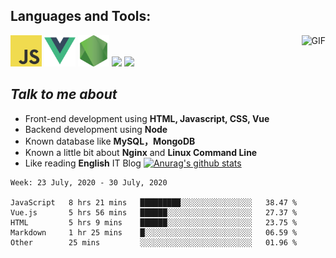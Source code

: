 ## **Languages and Tools:**      
<code><img height="50" style="max-width: 80px;" src="https://raw.githubusercontent.com/github/explore/80688e429a7d4ef2fca1e82350fe8e3517d3494d/topics/javascript/javascript.png"></code>
<code><img height="50" style="max-width: 80px;" src="https://raw.githubusercontent.com/github/explore/80688e429a7d4ef2fca1e82350fe8e3517d3494d/topics/vue/vue.png"></code>
<code><img height="50" style="max-width: 80px;" src="https://raw.githubusercontent.com/github/explore/80688e429a7d4ef2fca1e82350fe8e3517d3494d/topics/nodejs/nodejs.png"></code>
<code><img height="50" style="max-width: 80px;" src="https://img.shields.io/badge/-HTML5-E34F26?style=flat&logo=html5&logoColor=white"></code>
<code><img height="50" style="max-width: 80px;" src="https://img.shields.io/badge/-CSS3-1572B6?style=flat&logo=css3"></code>
<img align="right" alt="GIF" src="https://media.giphy.com/media/iIqmM5tTjmpOB9mpbn/giphy.gif" />
## *Talk to me about*
- Front-end development using **HTML, Javascript, CSS, Vue**
- Backend development using **Node**
- Known database like **MySQL，MongoDB**
- Known a little bit about **Nginx** and **Linux Command Line**
- Like reading **English** IT Blog
[![Anurag's github stats](https://github-readme-stats.vercel.app/api?username=qdi5)](https://github.com/anuraghazra/github-readme-stats)
<!--START_SECTION:waka-->
```text
Week: 23 July, 2020 - 30 July, 2020

JavaScript   8 hrs 21 mins   █████████░░░░░░░░░░░░░░░░   38.47 % 
Vue.js       5 hrs 56 mins   ██████░░░░░░░░░░░░░░░░░░░   27.37 % 
HTML         5 hrs 9 mins    ██████░░░░░░░░░░░░░░░░░░░   23.75 % 
Markdown     1 hr 25 mins    █░░░░░░░░░░░░░░░░░░░░░░░░   06.59 % 
Other        25 mins         ░░░░░░░░░░░░░░░░░░░░░░░░░   01.96 %
```
<!--END_SECTION:waka-->
